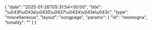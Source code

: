 {
    "date": "2025-01-26T05:31:54+00:00",
    "title": "\u043f\u043e\u0435\u0437\u0434\u043e\u043c",
    "type": "miscellaneous",
    "layout": "songpage",
    "params": {
        "id": "nesmogna",
        "tonality": ""
    }
}